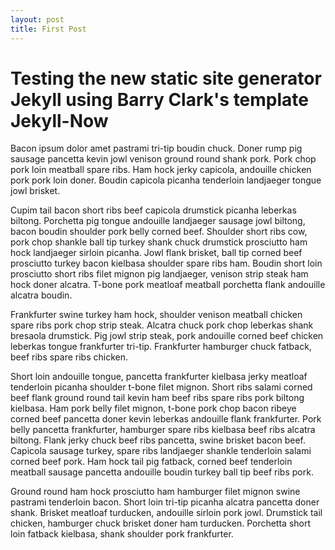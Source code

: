```yaml
---
layout: post
title: First Post
---
```


# Testing the new static site generator Jekyll using Barry Clark's template Jekyll-Now

Bacon ipsum dolor amet pastrami tri-tip boudin chuck. Doner rump pig sausage pancetta kevin jowl venison ground round shank pork. Pork chop pork loin meatball spare ribs. Ham hock jerky capicola, andouille chicken pork pork loin doner. Boudin capicola picanha tenderloin landjaeger tongue jowl brisket.

Cupim tail bacon short ribs beef capicola drumstick picanha leberkas biltong. Porchetta pig tongue andouille landjaeger sausage jowl biltong, bacon boudin shoulder pork belly corned beef. Shoulder short ribs cow, pork chop shankle ball tip turkey shank chuck drumstick prosciutto ham hock landjaeger sirloin picanha. Jowl flank brisket, ball tip corned beef prosciutto turkey bacon kielbasa shoulder spare ribs ham. Boudin short loin prosciutto short ribs filet mignon pig landjaeger, venison strip steak ham hock doner alcatra. T-bone pork meatloaf meatball porchetta flank andouille alcatra boudin.

Frankfurter swine turkey ham hock, shoulder venison meatball chicken spare ribs pork chop strip steak. Alcatra chuck pork chop leberkas shank bresaola drumstick. Pig jowl strip steak, pork andouille corned beef chicken leberkas tongue frankfurter tri-tip. Frankfurter hamburger chuck fatback, beef ribs spare ribs chicken.

Short loin andouille tongue, pancetta frankfurter kielbasa jerky meatloaf tenderloin picanha shoulder t-bone filet mignon. Short ribs salami corned beef flank ground round tail kevin ham beef ribs spare ribs pork biltong kielbasa. Ham pork belly filet mignon, t-bone pork chop bacon ribeye corned beef pancetta doner kevin leberkas andouille flank frankfurter. Pork belly pancetta frankfurter, hamburger spare ribs kielbasa beef ribs alcatra biltong. Flank jerky chuck beef ribs pancetta, swine brisket bacon beef. Capicola sausage turkey, spare ribs landjaeger shankle tenderloin salami corned beef pork. Ham hock tail pig fatback, corned beef tenderloin meatball sausage pancetta andouille boudin turkey ball tip beef ribs pork.

Ground round ham hock prosciutto ham hamburger filet mignon swine pastrami tenderloin bacon. Short loin tri-tip picanha alcatra pancetta doner shank. Brisket meatloaf turducken, andouille sirloin pork jowl. Drumstick tail chicken, hamburger chuck brisket doner ham turducken. Porchetta short loin fatback kielbasa, shank shoulder pork frankfurter.
